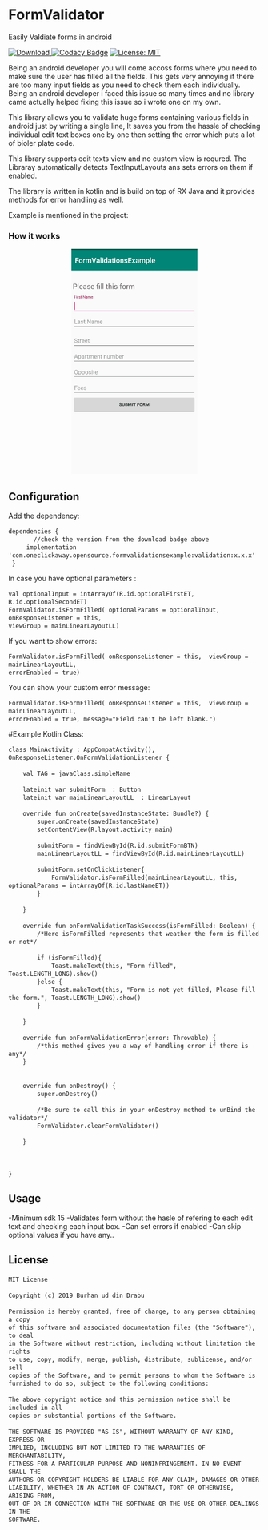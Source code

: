 FormValidator
========
Easily Valdiate forms in android

[ ![Download](https://api.bintray.com/packages/drabu/FormValidator/com.oneclickaway.opensource.formvalidationsexample/images/download.svg) ](https://bintray.com/drabu/FormValidator/com.oneclickaway.opensource.formvalidationsexample/_latestVersion)
[![Codacy Badge](https://api.codacy.com/project/badge/Grade/9df707c7085c47979162af31e6406e66)](https://www.codacy.com/app/Drabu/FormValidator?utm_source=github.com&amp;utm_medium=referral&amp;utm_content=Drabu/FormValidator&amp;utm_campaign=Badge_Grade)
[![License: MIT](https://img.shields.io/badge/License-MIT-yellow.svg)](https://opensource.org/licenses/MIT)

Being an android developer you will come accoss forms where you need to make sure the user has filled all the fields. This gets very annoying if there are too many input fields as you need to check them each individually. Being an android developer i faced this issue so many times and no library came actually helped fixing this issue so i wrote one on my own.

This library allows you to validate huge forms containing various fields in android just by writing a single line, It saves you from the hassle of checking individual edit text boxes one by one then setting the error which puts a lot of bioler plate code.

This library supports edit texts view and no custom view is requred. The Libraray automatically detects TextInputLayouts ans sets errors on them if enabled. 

The library is written in kotlin and is build on top of RX Java and it provides methods for error handling as well. 

Example is mentioned in the project:

### How it works

<p align="center">
    <img src="demo.gif" alt="Demonstartion image."/>
</p>

Configuration
-------------

Add the dependency: 

    dependencies {
    	   //check the version from the download badge above 
		 implementation 'com.oneclickaway.opensource.formvalidationsexample:validation:x.x.x'
	 }

In case you have optional parameters : 
        
 	val optionalInput = intArrayOf(R.id.optionalFirstET, R.id.optionalSecondET)
	FormValidator.isFormFilled( optionalParams = optionalInput, onResponseListener = this,
	viewGroup = mainLinearLayoutLL)
	
If you want to show errors: 
        
	FormValidator.isFormFilled( onResponseListener = this,  viewGroup = mainLinearLayoutLL, 
	errorEnabled = true)
	

You can show your custom error message: 
        
	FormValidator.isFormFilled( onResponseListener = this,  viewGroup = mainLinearLayoutLL, 
	errorEnabled = true, message="Field can't be left blank.")

#Example Kotlin Class: 

    class MainActivity : AppCompatActivity(), OnResponseListener.OnFormValidationListener {

        val TAG = javaClass.simpleName

        lateinit var submitForm  : Button
        lateinit var mainLinearLayoutLL  : LinearLayout

        override fun onCreate(savedInstanceState: Bundle?) {
            super.onCreate(savedInstanceState)
            setContentView(R.layout.activity_main)

            submitForm = findViewById(R.id.submitFormBTN)
            mainLinearLayoutLL = findViewById(R.id.mainLinearLayoutLL)

            submitForm.setOnClickListener{
                FormValidator.isFormFilled(mainLinearLayoutLL, this, optionalParams = intArrayOf(R.id.lastNameET))
            }

        }

        override fun onFormValidationTaskSuccess(isFormFilled: Boolean) {
            /*Here isFormFilled represents that weather the form is filled or not*/

            if (isFormFilled){
                Toast.makeText(this, "Form filled", Toast.LENGTH_LONG).show()
            }else {
                Toast.makeText(this, "Form is not yet filled, Please fill the form.", Toast.LENGTH_LONG).show()
            }

        }

        override fun onFormValidationError(error: Throwable) {
            /*this method gives you a way of handling error if there is any*/
        }


        override fun onDestroy() {
            super.onDestroy()

            /*Be sure to call this in your onDestroy method to unBind the validator*/
            FormValidator.clearFormValidator()

        }



    }
   
Usage
-----
-Minimum sdk 15
-Validates form without the hasle of refering to each edit text and checking each input box.
-Can set errors if enabled
-Can skip optional values if you have any..

License
-----
	MIT License

	Copyright (c) 2019 Burhan ud din Drabu

	Permission is hereby granted, free of charge, to any person obtaining a copy
	of this software and associated documentation files (the "Software"), to deal
	in the Software without restriction, including without limitation the rights
	to use, copy, modify, merge, publish, distribute, sublicense, and/or sell
	copies of the Software, and to permit persons to whom the Software is
	furnished to do so, subject to the following conditions:

	The above copyright notice and this permission notice shall be included in all
	copies or substantial portions of the Software.

	THE SOFTWARE IS PROVIDED "AS IS", WITHOUT WARRANTY OF ANY KIND, EXPRESS OR
	IMPLIED, INCLUDING BUT NOT LIMITED TO THE WARRANTIES OF MERCHANTABILITY,
	FITNESS FOR A PARTICULAR PURPOSE AND NONINFRINGEMENT. IN NO EVENT SHALL THE
	AUTHORS OR COPYRIGHT HOLDERS BE LIABLE FOR ANY CLAIM, DAMAGES OR OTHER
	LIABILITY, WHETHER IN AN ACTION OF CONTRACT, TORT OR OTHERWISE, ARISING FROM,
	OUT OF OR IN CONNECTION WITH THE SOFTWARE OR THE USE OR OTHER DEALINGS IN THE
	SOFTWARE.
	
